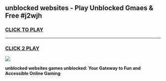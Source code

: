 
## unblocked websites - Play Unblocked Gmaes & Free #j2wjh
<h3>
<a href="https://news.freeplayer.one?title=unblocked_websites&ref=24F">CLICK TO PLAY</a></h3>
<hr>

<h3>
<a href="https://news.freeplayer.one?title=unblocked_websites&ref=24F">CLICK 2 PLAY</a>
  
</h3>

<a href="https://news.freeplayer.one?title=unblocked_websites&ref=24F/"><img src="https://clearcache.store/games.png"></a>


**unblocked websites games unblocked: Your Gateway to Fun and Accessible Online Gaming**
